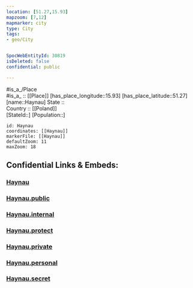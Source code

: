 ```yaml
---
location: [51.27,15.93] 
mapzoom: [7,12] 
mapmarker: city 
type: City
tags:
- geo/City


SpocWebEntityId: 30819
isDeleted: false
confidential: public

---
```

#is_a_/Place  
#is_a_ :: [[Place]] 
[has_place_longitude::15.93] 
[has_place_latitude::51.27] 
[name::Haynau] 
State ::  
Country :: [[Poland]]  
[StateId::] 
[Population::] 



```leaflet
id: Haynau
coordinates: [[Haynau]] 
markerFile: [[Haynau]] 
defaultZoom: 11 
maxZoom: 18
```


## Confidential Links & Embeds: 

### [Haynau](/_Standards/Earth/Continent/Europe/Europe~East/Poland/Provinces~Poland/Lower_Silesian/City/Haynau.md) 

### [Haynau.public](/_public/Earth/Continent/Europe/Europe~East/Poland/Provinces~Poland/Lower_Silesian/City/Haynau.public.md) 

### [Haynau.internal](/_internal/Earth/Continent/Europe/Europe~East/Poland/Provinces~Poland/Lower_Silesian/City/Haynau.internal.md) 

### [Haynau.protect](/_protect/Earth/Continent/Europe/Europe~East/Poland/Provinces~Poland/Lower_Silesian/City/Haynau.protect.md) 

### [Haynau.private](/_private/Earth/Continent/Europe/Europe~East/Poland/Provinces~Poland/Lower_Silesian/City/Haynau.private.md) 

### [Haynau.personal](/_personal/Earth/Continent/Europe/Europe~East/Poland/Provinces~Poland/Lower_Silesian/City/Haynau.personal.md) 

### [Haynau.secret](/_secret/Earth/Continent/Europe/Europe~East/Poland/Provinces~Poland/Lower_Silesian/City/Haynau.secret.md)

